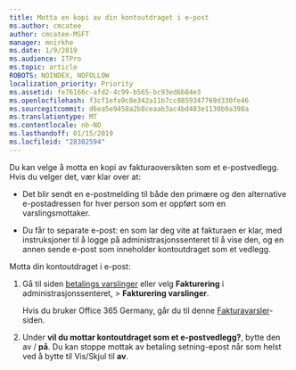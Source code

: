 ```yaml
---
title: Motta en kopi av din kontoutdraget i e-post
ms.author: cmcatee
author: cmcatee-MSFT
manager: mnirkhe
ms.date: 1/9/2019
ms.audience: ITPro
ms.topic: article
ROBOTS: NOINDEX, NOFOLLOW
localization_priority: Priority
ms.assetid: fe76166c-afd2-4c99-b565-bc93ed6b84e3
ms.openlocfilehash: f3cf1efa9c8e342a11b7cc0859347769d330fe46
ms.sourcegitcommit: d6ea5e9458a2b8ceaab3ac4bd483e1130b9a398a
ms.translationtype: MT
ms.contentlocale: nb-NO
ms.lasthandoff: 01/15/2019
ms.locfileid: "28302594"
---
```

Du kan velge å motta en kopi av fakturaoversikten som et e-postvedlegg. Hvis du velger det, vær klar over at:
  
- Det blir sendt en e-postmelding til både den primære og den alternative e-postadressen for hver person som er oppført som en varslingsmottaker.
    
- Du får to separate e-post: en som lar deg vite at fakturaen er klar, med instruksjoner til å logge på administrasjonssenteret til å vise den, og en annen sende e-post som inneholder kontoutdraget som et vedlegg.
    
Motta din kontoutdraget i e-post:
  
1. Gå til siden [betalings varslinger](https://go.microsoft.com/fwlink/p/?linkid=853212) eller velg **Fakturering** i administrasjonssenteret, \> **Fakturering varslinger**.
    
    Hvis du bruker Office 365 Germany, går du til denne [Fakturavarsler](https://go.microsoft.com/fwlink/p/?linkid=853213)-siden. 
    
2. Under **vil du mottar kontoutdraget som et e-postvedlegg?**, bytte den av / **på**. Du kan stoppe mottak av betaling setning-epost når som helst ved å bytte til Vis/Skjul til **av**.
    

